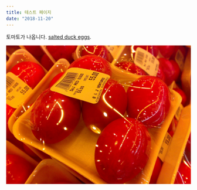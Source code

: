 ```yaml
---
title: 테스트 페이지
date: "2018-11-20"
---
```


토마토가 나옵니다.
[salted duck eggs](http://en.wikipedia.org/wiki/Salted_duck_egg).

![Chinese Salty Egg](./salty_egg.jpg)
